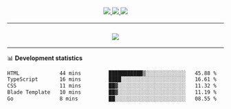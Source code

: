 <h3 align="center">
  <a href="https://github.com/hwalker928">
      <img src="https://img.shields.io/github/followers/hwalker928?label=Followers&style=for-the-badge&color=lightblue">
  </a>
  <a href="https://harryw.link/discord" alt="Discord">
      <img src="https://img.shields.io/discord/738451951758606336?label=discord&style=for-the-badge&color=lightblue"/>
  </a>
  <a href="https://harryw.link/sparked" alt="Sparked Host">
      <img src="https://img.shields.io/static/v1?label=Sponsor&message=Sparked%20Host&color=yellow&style=for-the-badge"/>
  </a>
</h3>

<hr>


<h3 align="center">
  <a href="https://github.com/hwalker928">
      <img src="https://github-profile-trophy.vercel.app/?username=hwalker928&no-bg=true&no-frame=true">
  </a>
</h3>


<hr>

📊 **Development statistics**

<!--START_SECTION:waka-->

```txt
HTML             44 mins         ███████████▒░░░░░░░░░░░░░   45.88 %
TypeScript       16 mins         ████░░░░░░░░░░░░░░░░░░░░░   16.61 %
CSS              11 mins         ██▓░░░░░░░░░░░░░░░░░░░░░░   11.32 %
Blade Template   10 mins         ██▓░░░░░░░░░░░░░░░░░░░░░░   11.19 %
Go               8 mins          ██░░░░░░░░░░░░░░░░░░░░░░░   08.55 %
```

<!--END_SECTION:waka-->
